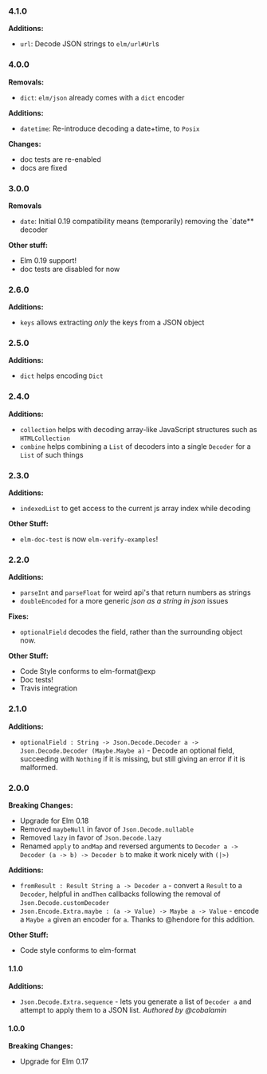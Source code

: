 ### 4.1.0

**Additions:**
- `url`: Decode JSON strings to `elm/url#Url`s

### 4.0.0

**Removals:**
- `dict`: `elm/json` already comes with a `dict` encoder

**Additions:**
- `datetime`: Re-introduce decoding a date+time, to `Posix`

**Changes:**
- doc tests are re-enabled
- docs are fixed

### 3.0.0

**Removals**
- `date`: Initial 0.19 compatibility means (temporarily) removing the `date** decoder

**Other stuff:**
- Elm 0.19 support!
- doc tests are disabled for now

### 2.6.0

**Additions:**
- `keys` allows extracting _only_ the keys from a JSON object

### 2.5.0

**Additions:**
- `dict` helps encoding `Dict`

### 2.4.0

**Additions:**
- `collection` helps with decoding array-like JavaScript structures such as `HTMLCollection`
- `combine` helps combining a `List` of decoders into a single `Decoder` for a `List` of such things

### 2.3.0

**Additions:**
- `indexedList` to get access to the current js array index while decoding

**Other Stuff:**
- `elm-doc-test` is now `elm-verify-examples`!

### 2.2.0

**Additions:**
- `parseInt` and `parseFloat` for weird api's that return numbers as strings
- `doubleEncoded` for a more generic _json as a string in json_ issues

**Fixes:**
- `optionalField` decodes the field, rather than the surrounding object now.

**Other Stuff:**
- Code Style conforms to elm-format@exp
- Doc tests!
- Travis integration

### 2.1.0

**Additions:**
- `optionalField : String -> Json.Decode.Decoder a -> Json.Decode.Decoder (Maybe.Maybe a)` - Decode an optional field, succeeding with `Nothing` if it is missing, but still giving an error if it is malformed.

### 2.0.0

**Breaking Changes:**
- Upgrade for Elm 0.18
- Removed `maybeNull` in favor of `Json.Decode.nullable`
- Removed `lazy` in favor of `Json.Decode.lazy`
- Renamed `apply` to `andMap` and reversed arguments to `Decoder a -> Decoder (a -> b) -> Decoder b` to make it work nicely with `(|>)`

**Additions:**
- `fromResult : Result String a -> Decoder a` - convert a `Result` to a `Decoder`, helpful in `andThen` callbacks following the removal of `Json.Decode.customDecoder`
- `Json.Encode.Extra.maybe : (a -> Value) -> Maybe a -> Value` - encode a `Maybe a` given an encoder for `a`. Thanks to @hendore for this addition.

**Other Stuff:**
- Code style conforms to elm-format

#### 1.1.0

**Additions:**
- `Json.Decode.Extra.sequence` - lets you generate a list of `Decoder a` and attempt to apply them to a JSON list. _Authored by @cobalamin_


#### 1.0.0

**Breaking Changes:**
- Upgrade for Elm 0.17
